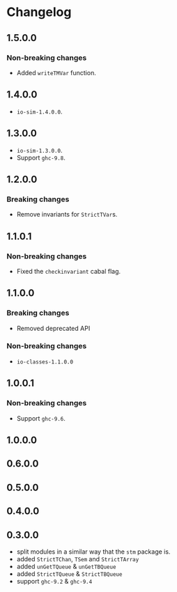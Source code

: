 # Changelog

## 1.5.0.0

### Non-breaking changes

- Added `writeTMVar` function.

## 1.4.0.0

* `io-sim-1.4.0.0`.

## 1.3.0.0

* `io-sim-1.3.0.0`.
* Support `ghc-9.8`.

## 1.2.0.0

### Breaking changes

* Remove invariants for `StrictTVar`s.

## 1.1.0.1

### Non-breaking changes

* Fixed the `checkinvariant` cabal flag.

## 1.1.0.0

### Breaking changes

* Removed deprecated API

### Non-breaking changes

* `io-classes-1.1.0.0`

## 1.0.0.1

### Non-breaking changes

* Support `ghc-9.6`.

## 1.0.0.0

## 0.6.0.0

## 0.5.0.0

## 0.4.0.0

## 0.3.0.0

* split modules in a similar way that the `stm` package is.
* added `StrictTChan`, `TSem` and `StrictTArray`
* added `unGetTQueue` & `unGetTBQueue`
* added `StrictTQueue` & `StrictTBQueue`
* support `ghc-9.2` & `ghc-9.4`
